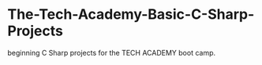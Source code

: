 # The-Tech-Academy-Basic-C-Sharp-Projects
beginning C Sharp projects for the TECH ACADEMY boot camp.
